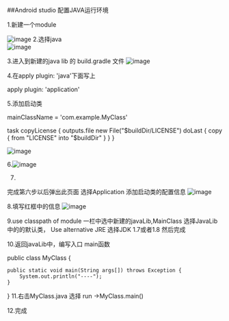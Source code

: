 ##Android studio 配置JAVA运行环境

1.新建一个module

![image](http://7xrmo5.com1.z0.glb.clouddn.com/%E5%B1%8F%E5%B9%95%E5%BF%AB%E7%85%A7%202016-03-07%20%E4%B8%8B%E5%8D%8811.19.12.png)
2.选择java  
![image](http://7xrmo5.com1.z0.glb.clouddn.com/%E5%B1%8F%E5%B9%95%E5%BF%AB%E7%85%A7%202016-03-07%20%E4%B8%8B%E5%8D%8811.19.21.png)

3.进入到新建的java lib 的  build.gradle 文件
![image](http://7xrmo5.com1.z0.glb.clouddn.com/%E5%B1%8F%E5%B9%95%E5%BF%AB%E7%85%A7%202016-03-07%20%E4%B8%8B%E5%8D%8811.19.51.png)

4.在apply plugin: 'java'下面写上

apply plugin: 'application'

5.添加启动类

mainClassName = 'com.example.MyClass'

task copyLicense {
    outputs.file new File("$buildDir/LICENSE")
    doLast {
        copy {
            from "LICENSE"
            into "$buildDir"
        }
    }
}

![image](http://7xrmo5.com1.z0.glb.clouddn.com/3BC2631D-29B7-49C8-9CAC-EB086955D0A9.png)

6.![image](http://7xrmo5.com1.z0.glb.clouddn.com/%E5%B1%8F%E5%B9%95%E5%BF%AB%E7%85%A7%202016-03-07%20%E4%B8%8B%E5%8D%8811.21.22.png)

7.
完成第六步以后弹出此页面 选择Application
添加启动类的配置信息
![image](http://7xrmo5.com1.z0.glb.clouddn.com/%E5%B1%8F%E5%B9%95%E5%BF%AB%E7%85%A7%202016-03-07%20%E4%B8%8B%E5%8D%8811.21.37.png)

8.填写红框中的信息
![image](http://7xrmo5.com1.z0.glb.clouddn.com/12.png)

9.use classpath of module  一栏中选中新建的javaLib,MainClass 选择JavaLib中的的默认类， Use alternative JRE 选择JDK 1.7或者1.8
然后完成

10.返回javaLib中，编写入口  main函数

public class MyClass {

    public static void main(String args[]) throws Exception {
        System.out.println("----");
    }

}
11.右击MyClass.java 选择 run ->MyClass.main()

12.完成